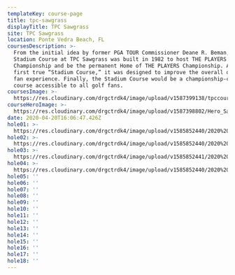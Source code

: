 ```yaml
---
templateKey: course-page
title: tpc-sawgrass
displayTitle: TPC Sawgrass
site: TPC Sawgrass
location: Ponte Vedra Beach, FL
coursesDescription: >-
  From the initial idea by former PGA TOUR Commissioner Deane R. Beman, the
  Stadium Course at TPC Sawgrass was built in 1982 to host THE PLAYERS
  Championship and be the permanent Home of THE PLAYERS Championship. As the
  first true “Stadium Course,” it was designed to improve the overall on-site
  fan experience. Finally, the Stadium Course would be a championship-caliber
  course accessible to all golf fans.
coursesImage: >-
  https://res.cloudinary.com/drgctrdk4/image/upload/v1587399138/tpccourses2_acicpx.jpg
courseHeroImage: >-
  https://res.cloudinary.com/drgctrdk4/image/upload/v1587398802/Hero_Sawgrass-PLAYERS-16-and-17_bspskm.jpg
date: 2020-04-20T16:06:47.426Z
hole01: >-
  https://res.cloudinary.com/drgctrdk4/image/upload/v1585852440/2020%20Belton%20Tee%20Signs/Tee_Signs_TOABT_20_web-01-lo_cll5mi.jpg
hole02: >-
  https://res.cloudinary.com/drgctrdk4/image/upload/v1585852440/2020%20Belton%20Tee%20Signs/Tee_Signs_TOABT_20_web-02-lo_o06b1r.jpg
hole03: >-
  https://res.cloudinary.com/drgctrdk4/image/upload/v1585852441/2020%20Belton%20Tee%20Signs/Tee_Signs_TOABT_20_web-03-lo_smerer.jpg
hole04: >-
  https://res.cloudinary.com/drgctrdk4/image/upload/v1585852440/2020%20Belton%20Tee%20Signs/Tee_Signs_TOABT_20_web-04-lo_ns6cly.jpg
hole05: ''
hole06: ''
hole07: ''
hole08: ''
hole09: ''
hole10: ''
hole11: ''
hole12: ''
hole13: ''
hole14: ''
hole15: ''
hole16: ''
hole17: ''
hole18: ''
---
```

